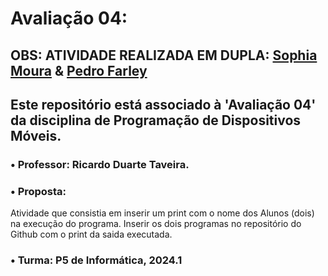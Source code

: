 # Avaliação 04:

## OBS: ATIVIDADE REALIZADA EM DUPLA: [Sophia Moura](https://github.com/sophimoura) & [Pedro Farley](https://github.com/Pedrofarley7)

## Este repositório está associado à 'Avaliação 04' da disciplina de Programação de Dispositivos Móveis.
### • Professor: Ricardo Duarte Taveira.
### • Proposta: 
Atividade que consistia em inserir um print com o nome dos Alunos (dois) na execução do programa. Inserir os dois programas no repositório do Github com o print da saida executada.
### • Turma: P5 de Informática, 2024.1

